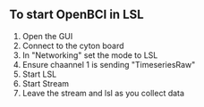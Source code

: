 ## To start OpenBCI in LSL

1. Open the GUI
2. Connect to the cyton board
3. In "Networking" set the mode to LSL
4. Ensure chaannel 1 is sending "TimeseriesRaw"
5. Start LSL
6. Start Stream
7. Leave the stream and lsl as you collect data